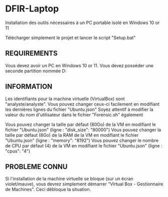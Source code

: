 # DFIR-Laptop
Installation des outils nécessaires à un PC portable isolé en Windows 10 or 11

Télécharger simplement le projet et lancer le script "Setup.bat"

REQUIREMENTS
------------
Vous devez avoir un PC en Windows 10 or 11.
Vous devez posséder une seconde partition nommée D:

INFORMATION
-----------
Les identifiants pour la machine virtuelle (VirtualBox) sont "analyste/analyste".
Vous pouvez changer ceux-ci facilement en modifiant les dernières lignes du fichier "Ubuntu.json"
Soyez attentif à modifier la valeur du nom d'utilisateur dans le fichier "Forensic.sh" également

Vous pouvez changer la taille par défaut (80Go) de la VM en modifiant le fichier "Ubuntu.json" (ligne : "disk_size": "80000")
Vous pouvez changer la taille par défaut (8Go) de la RAM de la VM en modifiant le fichier "Ubuntu.json" (ligne : "memory": "8192")
Vous pouvez changer le nombre de CPU par défaut (4) de la VM en modifiant le fichier "Ubuntu.json" (ligne : "cpus": "4")

PROBLEME CONNU
--------------
Si l'installation de la machine virtuelle se bloque (sur un écran violet/mauve), vous devrez simplement démarrer "Virtual Box - Gestionnaire de Machines". Ceci débloque la situation.
